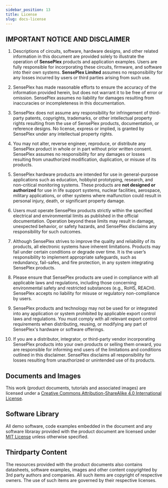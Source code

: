 ```yaml
---
sidebar_position: 13
title: License
slug: docs-license
---
```


## **IMPORTANT NOTICE AND DISCLAIMER**

1. Descriptions of circuits, software, hardware designs, and other related information in this document are provided solely to illustrate the operation of **SensePlex** products and application examples. Users are fully responsible for incorporating these circuits, firmware, and software into their own systems. **SensePlex Limited** assumes no responsibility for any losses incurred by users or third parties arising from such use.

2. SensePlex has made reasonable efforts to ensure the accuracy of the information provided herein, but does not warrant it to be free of error or omission. SensePlex assumes no liability for damages resulting from inaccuracies or incompleteness in this documentation.

3. SensePlex does not assume any responsibility for infringement of third-party patents, copyrights, trademarks, or other intellectual property rights resulting from the use of SensePlex products, documentation, or reference designs. No license, express or implied, is granted by SensePlex under any intellectual property rights.

4. You may not alter, reverse engineer, reproduce, or distribute any SensePlex product in whole or in part without prior written consent. SensePlex assumes no responsibility for any damages or losses resulting from unauthorized modification, duplication, or misuse of its products.

5. SensePlex hardware products are intended for use in general-purpose applications such as education, hobbyist prototyping, research, and non-critical monitoring systems. These products are **not designed or authorized** for use in life support systems, nuclear facilities, aerospace, military applications, or other systems where malfunction could result in personal injury, death, or significant property damage.

6. Users must operate SensePlex products strictly within the specified electrical and environmental limits as published in the official documentation. Operation beyond these limits may result in damage, unexpected behavior, or safety hazards, and SensePlex disclaims any responsibility for such outcomes.

7. Although SensePlex strives to improve the quality and reliability of its products, all electronic systems have inherent limitations. Products may fail under certain conditions or degrade over time. It is the user’s responsibility to implement appropriate safeguards, such as redundancy, fail-safes, and fire protection, in any system integrating SensePlex products.

8. Please ensure that SensePlex products are used in compliance with all applicable laws and regulations, including those concerning environmental safety and restricted substances (e.g., RoHS, REACH). SensePlex accepts no liability for misuse or regulatory non-compliance by users.

9. SensePlex products and technology may not be used for or integrated into any application or system prohibited by applicable export control laws and regulations. You must comply with all relevant export control requirements when distributing, reusing, or modifying any part of SensePlex's hardware or software offerings.

10. If you are a distributor, integrator, or third-party vendor incorporating SensePlex products into your own products or selling them onward, you are responsible for informing end users of the limitations and conditions outlined in this disclaimer. SensePlex disclaims all responsibility for losses resulting from unauthorized or unintended use of its products.

## Documents and Images

This work (product documents, tutorials and associated images) are licensed under a <a rel="license" href="http://creativecommons.org/licenses/by-sa/4.0/">Creative Commons Attribution-ShareAlike 4.0 International License</a>. <a rel="license" href="http://creativecommons.org/licenses/by-sa/4.0/"> </a>

## Software Library

All demo software, code examples embedded in the document and any software libraray provided with the product document are licensed under [MIT License](/MIT_LICENSE.txt) unless otherwise specified.

## Thirdparty Content

The resources provided with the product documents also contains datasheets, software examples, images and other content copyrighted by 3rd party authors and companies. All such items are copyright of respective owners. The use of such items are governed by their respective licenses.
